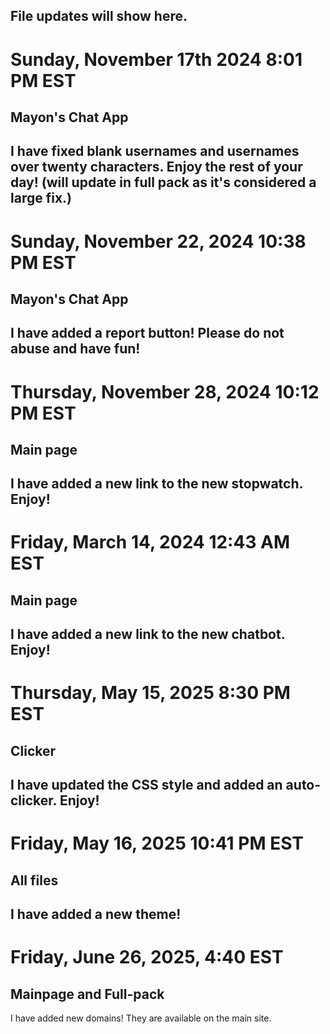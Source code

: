 File updates will show here.
---------------------------------
# Sunday, November 17th 2024 8:01 PM EST
## Mayon's Chat App

I have fixed blank usernames and usernames over twenty characters. Enjoy the rest of your day!
(will update in full pack as it's considered a large fix.)
----------------------------------
# Sunday, November 22, 2024 10:38 PM EST
## Mayon's Chat App
I have added a report button! Please do not abuse and have fun!
----------------------------------
# Thursday, November 28, 2024 10:12 PM EST
## Main page
I have added a new link to the new stopwatch. Enjoy!
----------------------------------
# Friday, March 14, 2024 12:43 AM EST
## Main page
I have added a new link to the new chatbot. Enjoy!
----------------------------------
# Thursday, May 15, 2025 8:30 PM EST
## Clicker
I have updated the CSS style and added an auto-clicker. Enjoy!
----------------------------------
# Friday, May 16, 2025 10:41 PM EST
## All files
I have added a new theme!
----------------------------------
# Friday, June 26, 2025, 4:40 EST
## Mainpage and Full-pack
I have added new domains! They are available on the main site.
